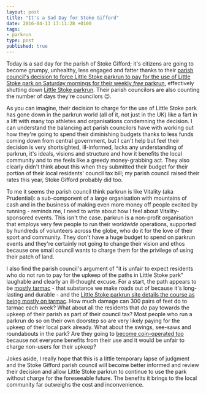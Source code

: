 ```yaml
---
layout: post
title: "It's a Sad Day for Stoke Gifford"
date: 2016-04-13 17:11:28 +0100
tags:
- parkrun
type: post
published: true
---
```


Today is a sad day for the parish of Stoke Gifford; it's citizens are going to become grumpy, unhealthy, less engaged and fatter thanks to their [parish council's decision to force Little Stoke parkrun to pay for the use of Little Stoke park on Saturday mornings for their weekly _free_ parkrun](http://www.theguardian.com/lifeandstyle/2016/apr/13/stoke-gifford-parkrun-council-condemned-charge-paula-radcliffe), effectively shutting down [Little Stoke parkrun](http://www.parkrun.org.uk/littlestoke/). Their parish councilors are also counting the number of days they're councilors 😉.

As you can imagine, their decision to charge for the use of Little Stoke park has gone down in the parkrun world (all of it, not just in the UK) like a fart in a lift with many top athletes and organisations condemning the decision. I can understand the balancing act parish councilors have with working out how they're going to spend their diminishing budgets thanks to less funds coming down from central government, but I can't help but feel their decision is very shortsighted, ill-informed, lacks any understanding of parkrun, it's ideals, visions and structure and how it benefits the local community and to me feels like a greedy money-grabbing act. They also clearly didn't think about this when they submitted their budget for their portion of their local residents' council tax bill; my parish council raised their rates this year, Stoke Gifford probably did too.

To me it seems the parish council think parkrun is like Vitality (aka Prudential): a sub-component of a large organisation with mountains of cash and in the business of making even more money off people excited by running - reminds me, I need to write about how I feel about Vitality-sponsored events.  This isn't the case. parkrun is a non-profit organisation that employs very few people to run their _worldwide_ operations, supported by hundreds of volunteers across the globe, who do it for the love of their sport and community. They don't have a huge budget to spend on parkrun events and they're certainly not going to change their vision and ethos because one small council wants to charge them for the privilege of using their patch of land.

I also find the parish council's argument of "it is unfair to expect residents who do not run to pay for the upkeep of the paths in Little Stoke park" laughable and clearly an ill-thought excuse.  For a start, the path appears to be [mostly tarmac](https://www.google.co.uk/maps/search/little+stoke+park/@51.5284352,-2.5632578,520m/data=!3m1!1e3?hl=en) - that substance we make roads out of because it's long-lasting and durable - and the [Little Stoke parkrun site details the course as being mostly on tarmac](http://www.parkrun.org.uk/littlestoke/course/). How much damage can 300 pairs of feet do to tarmac each week? What about all the residents that _do_ pay towards the upkeep of their parish as part of their council tax?  Most people who run a parkrun do so on their own doorstep so are very likely paying for the upkeep of their local park already. What about the swings, see-saws and roundabouts in the park? Are they going to [become coin-operated too](http://newsthump.com/2016/04/13/park-to-install-coin-operated-swings-a-premium-slide-and-a-members-only-roundabout/) because not everyone benefits from their use and it would be unfair to charge non-users for their upkeep?

Jokes aside, I really hope that this is a little temporary lapse of judgment and the Stoke Gifford parish council will become better informed and review their decision and allow Little Stoke parkrun to continue to use the park without charge for the foreseeable future. The benefits it brings to the local community far outweighs the cost and inconvenience.
